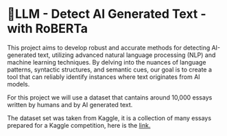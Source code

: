 # 📑LLM - Detect AI Generated Text - with RoBERTa

This project aims to develop robust and accurate methods for detecting AI-generated text, utilizing advanced natural language processing (NLP) and machine learning techniques. By delving into the nuances of language patterns, syntactic structures, and semantic cues, our goal is to create a tool that can reliably identify instances where text originates from AI models.

For this project we will use a dataset that cantains around 10,000 essays written by humans and by AI generated text.

The dataset set was taken from Kaggle, it is a collection of many essays prepared for a Kaggle competition, here is the [link.](https://www.kaggle.com/datasets/thedrcat/daigt-proper-train-dataset/data?select=train_drcat_04.csv)


